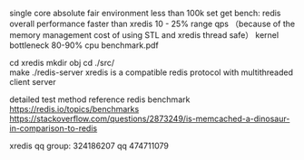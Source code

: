 
single core absolute fair environment  less than 100k set get bench: redis overall performance faster than xredis 10 - 25% range qps 
（because of the memory management cost of using STL and xredis thread safe） kernel bottleneck 80-90% cpu benchmark.pdf 

cd xredis  mkdir obj  cd ./src/    
make ./redis-server
xredis is a compatible redis protocol with multithreaded client server

detailed test method reference redis benchmark  
https://redis.io/topics/benchmarks 
https://stackoverflow.com/questions/2873249/is-memcached-a-dinosaur-in-comparison-to-redis 

xredis qq group: 324186207   qq 474711079
